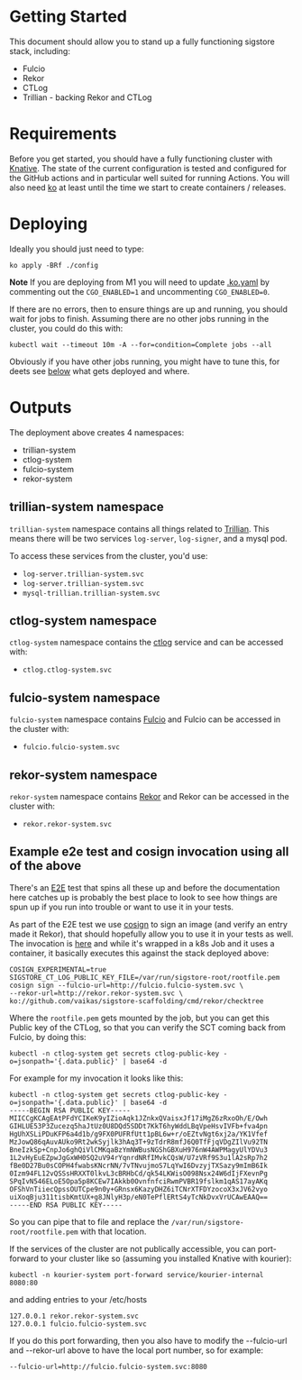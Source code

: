# Getting Started

This document should allow you to stand up a fully functioning sigstore stack,
including:

 * Fulcio
 * Rekor
 * CTLog
 * Trillian - backing Rekor and CTLog

 # Requirements

 Before you get started, you should have a fully functioning cluster with
 [Knative](https://knative.dev). The state of the current configuration is
 tested and configured for the GitHub actions and in particular well suited
 for running Actions.
 You will also need [ko](https://github.com/google/ko) at least until the time
 we start to create containers / releases.

 # Deploying

 Ideally you should just need to type:

 ```shell
 ko apply -BRf ./config
 ```

**Note** If you are deploying from M1 you will need to update
[.ko.yaml](./.ko.yaml) by commenting out the `CGO_ENABLED=1` and uncommenting
`CGO_ENABLED=0`.

 If there are no errors, then to ensure things are up and running, you should
 wait for jobs to finish. Assuming there are no other jobs running in the
 cluster, you could do this with:

 ```shell
kubectl wait --timeout 10m -A --for=condition=Complete jobs --all
 ```

Obviously if you have other jobs running, you might have to tune this, for deets
see [below](#outputs) what gets deployed and where.

 # Outputs

The deployment above creates 4 namespaces:

 * trillian-system
 * ctlog-system
 * fulcio-system
 * rekor-system

## trillian-system namespace

`trillian-system` namespace contains all things related to
[Trillian](https://github.com/google/trillian). This means there will be two
services `log-server`, `log-signer`, and a mysql pod.

To access these services from the cluster, you'd use:

 * `log-server.trillian-system.svc`
 * `log-server.trillian-system.svc`
 * `mysql-trillian.trillian-system.svc`

 ## ctlog-system namespace

 `ctlog-system` namespace contains the
 [ctlog](https://github.com/google/certificate-transparency-go) service and
 can be accessed with:

  * `ctlog.ctlog-system.svc`

## fulcio-system namespace

`fulcio-system` namespace contains [Fulcio](https://github.com/sigstore/fulcio)
and Fulcio can be accessed in the cluster with:

 * `fulcio.fulcio-system.svc`

## rekor-system namespace

`rekor-system` namespace contains [Rekor](https://github.com/sigstore/rekor)
and Rekor can be accessed in the cluster with:

 * `rekor.rekor-system.svc`

## Example e2e test and cosign invocation using all of the above

There's an [E2E](./github/workflows/fulcio-rekor-kind.yaml) test that spins all
these up and before the documentation here catches up is probably the best place
to look to see how things are spun up if you run into trouble or want to use it
in your tests.

As part of the E2E test we use [cosign](https://github.com/sigstore/cosign) to
sign an image (and verify an entry made it Rekor), that should hopefully allow
you to use it in your tests as well. The invocation is
[here](./testdata/config/sign-job/sign-job.yaml) and while it's wrapped in a k8s
Job and it uses a container, it basically executes this against the stack
deployed above:

```shell
COSIGN_EXPERIMENTAL=true SIGSTORE_CT_LOG_PUBLIC_KEY_FILE=/var/run/sigstore-root/rootfile.pem
cosign sign --fulcio-url=http://fulcio.fulcio-system.svc \
--rekor-url=http://rekor.rekor-system.svc \
ko://github.com/vaikas/sigstore-scaffolding/cmd/rekor/checktree
```

Where the `rootfile.pem` gets mounted by the job, but you can get this Public
key of the CTLog, so that you can verify the SCT coming back from Fulcio, by
doing this:

```shell
kubectl -n ctlog-system get secrets ctlog-public-key -o=jsonpath='{.data.public}' | base64 -d
```

For example for my invocation it looks like this:

```shell
kubectl -n ctlog-system get secrets ctlog-public-key -o=jsonpath='{.data.public}' | base64 -d
-----BEGIN RSA PUBLIC KEY-----
MIICCgKCAgEAtPFdYCIKeK9yIZioAqk1JZnkxQVaisxJf17iMgZ6zRxoOh/E/Owh
GIHLUE53P3Zucezq5haJtUz0U8DQd5SDDt7KkT6hyWddLBqVpeHsvIVFb+fva4pn
HgUhXSLiPDuKFP6a4d1b/g9FX0PUFRfUtt1pBL6w+r/oEZtvNgt6xj2a/YK1Vfef
MzJowQ86qAuvAUko9Rt2wkSyjlk3hAq3T+9zTdrR8mfJ6Q0TfFjqVDgZIlVu92TN
BneIzkSp+CnpJo6ghQiVlCMKqaBzYmNWBusNGShGBXuH976nW4AWPMagyUlYDVu3
1L2vHyEuEZpwJgGxWH0SQ2uV94rYqnrdNRfIMvkCQsW/U7zVRf9S3u1lA2sRp7h2
fBe0D27Bu0sCOPH4fwabsKNcrNN/7vTNvujmoS7LqYwI6DvzyjTXSazy9mImB6Ik
0Izm94FL12vQSSsHRXXT0lkvL3cBRHbCd/qk54LKWisO098Nsx24W6dIjFXevnPg
SPqIvN546ELoE5Opa5p8KCEw7IAkkb0OvnfnfciRwmPVBR19fslkm1qAS17ayAKq
OFShVnTiiecQpssOUTCpe9n0y+GRnsx6KazyDHZ6iTCNrXTFDYzocoX3xJV62vyo
uiXoqBju311tisbKmtUX+g8JNlyH3p/eN0TePflERtS4yTcNkDvxVrUCAwEAAQ==
-----END RSA PUBLIC KEY-----
```

So you can pipe that to file and replace the `/var/run/sigstore-root/rootfile.pem`
with that location.

If the services of the cluster are not publically accessible, you can
port-forward to your cluster like so (assuming you installed Knative with
kourier):

```shell
kubectl -n kourier-system port-forward service/kourier-internal 8080:80
```

and adding entries to your /etc/hosts

```
127.0.0.1 rekor.rekor-system.svc
127.0.0.1 fulcio.fulcio-system.svc
```

If you do this port forwarding, then you also have to modify the --fulcio-url
and --rekor-url above to have the local port number, so for example:

```
--fulcio-url=http://fulcio.fulcio-system.svc:8080
```
